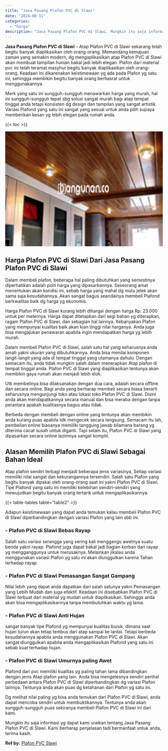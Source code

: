 ```yaml
---
title: "Jasa Pasang Plafon PVC di Slawi"
date: "2024-08-11"
categories: 
  - "harga"
description: "Jasa Pasang Plafon PVC di Slawi. Mungkin itu saja informasi yg dapat kami uraikan tentang Jasa Pasang Plafon PVC di Slawi. Kami berharap penjelasan tadi berm..."
---
```


**Jasa Pasang Plafon PVC di Slawi** – Atap Plafon PVC di Slawi sekarang telah begitu banyak diaplikasikan oleh orang-orang. Memandang kemajuan zaman yang semakin modern, dg mengaplikasikan atap Plafon PVC di Slawi akan membuat tampilan hunian bakal jadi lebih elegan. Plafon dari material pvc ini telah teramat masyhur begitu banyak diaplikasikan oleh orang-orang. Keadaan ini dikarenakan keistimewaan yg ada pada Plafon yg satu ini, sehingga membikin begitu banyak orang berhasrat untuk menggunakannya.

Merk yang satu ini sungguh-sungguh menawarkan harga yang murah, hal ini sungguh-sungguh tepat sbg solusi sangat murah bagi atap tempat tinggal anda tetapi konsisten dg design dan tampilan yang sangat artistik. Variasi Plafond yang satu ini sangat yang sesuai untuk anda pilih supaya memberikan kesan yg lebih elegan pada rumah anda.

{{< toc >}}

![Jasa Pasang Plafon PVC di Slawi](/images/flafond-pvc-murah18.png)

## Harga Plafon PVC di Slawi Dari Jasa Pasang Plafon PVC di Slawi

Dalam membeli plafon, beberapa hal paling dibutuhkan yang semestinya diperhatikan adalah poin harga yang dipasarkannya. Seseorang amat menentukan akan kondisi ini, sebab harga yang mahal dg mutu jelek akan sama saja kesudahannya. Akan sangat bagus seandainya membeli Plafond berkwalitas baik dg harga yg ekonomis.

Harga Plafon PVC di Slawi kurang lebih dihargai dengan harga Rp. 23.000 untuk per meternya. Harga dapat ditetapkan dari segi bahan yg diterapkan, ragam Plafon PVC di Slawi, dan sebagian hal lainnya. Kebanyakan Plafon yang mempunyai kualitas baik akan kian tinggi nilai harganya. Anda juga bisa mengajukan penawaran apabila ingin mendapatkan harga yg lebih murah.

Dalam membeli Plafon PVC di Slawi, salah satu hal yang seharusnya anda amati yakni ukuran yang dibutuhkannya. Anda bisa menilai komponen langit-langit yang ada di tempat tinggal yang utamanya dahulu. Dengan semacam itu, anda tidak mungkin salah dalam menerapkan Atap plafon di tempat tinggal anda. Plafon PVC di Slawi yang diaplikasikan tentunya akan membikin gaya rumah akan menjadi lebih elok.

Utk membelinya bisa dilaksanakan dengan dua cara, adalah secara offline dan secara online. Bagi anda yang berharap membeli secara biasa berarti seharusnya mengunjungi toko atau lokasi toko Plafon PVC di Slawi. Disini anda akan mendapatkannya secara manual dan bisa meraba dengan tanpa perantara apakah kualitasnya bagus atau tidak.

Berbeda dengan membeli dengan online yang tentunya akan membikin anda kurang puas apabila tdk mengecek secara langsung. Semacam itu lah, pembelian online biasanya memiliki tanggung jawab bilamana barang yg diterima cacat susah untuk diganti. Tapi selain itu, Plafon PVC di Slawi yang dipasarkan secara online lazimnya sangat komplit.

## Alasan Memilih Plafon PVC di Slawi Sebagai Bahan Ideal

Atap plafon sendiri terbagi menjadi beberapa jenis variasinya, Setiap variasi memiliki nilai sangat dan kekurangannya tersendiri. Salah satu Plafon yang begitu banyak dipakai oleh orang-orang saat ini yakni Plafon PVC di Slawi. Tipe Plafond yang satu ini memiliki kelebihan sendiri-sendiri yang mewujudkan begitu banyak orang tertarik untuk mengaplikasikannya.

{{< table-tables table="table2" >}}

Adapun keistimewaan yang dapat anda temukan kalau membeli Plafon PVC di Slawi diperbandingkan dengan variasi Plafon yang lain sbb ini:

### \- Plafon PVC di Slawi Bebas Rayap

Salah satu variasi serangga yang sering kali menggangu awetnya suatu benda yakni rayap. Plafond juga dapat bakal jadi bagian korban dari rayap yg mengganggunya untuk merusaknya. Melainkan jikalau anda menggunakan variasi Plafon yg satu ini akan diunggulkan karena Tahan terhadap rayap.

### \- Plafon PVC di Slawi Pemasangan Sangat Gampang

Nilai lebih yang dapat anda dapatkan dari salah satunya yakni Pemasangan yang Lebih Mudah dan juga efektif. Keadaan ini disebabkan Plafon PVC di Slawi terbuat dari material yg mudah untuk diaplikasikan. Sehingga anda akan bisa mengaplikasikannya tanpa membutuhkan waktu yg lama.

### \- Plafon PVC di Slawi Anti Hujan

sangat banyak tipe Plafond yg mempunyai kualitas buruk, dimana saat hujan turun akan tetap tembus dari atap sampai ke lantai. Tetapi berbeda kesudahannya apabila anda menggunakan Plafon PVC di Slawi. Akan sangat diunggulkan apabila anda mengaplikasikan Plafond yang satu ini sebab kuat terhadap hujan.

### \- Plafon PVC di Slawi Umurnya paling Awet

Plafond dari pvc memiliki kualitas yg paling tahan lama dibandingkan dengan jenis Atap plafon yang lain. Anda bisa mengetesnya sendiri perihal perbedaan antara Plafon PVC di Slawi diperbandingkan dg variasi Plafon lainnya. Tentunya anda akan puas dg ketahanan dari Plafon yg satu ini.

Dg melihat nilai paling yg bisa anda temukan dari Plafon PVC di Slawi, anda dapat mencoba sendiri untuk membuktikannya. Tentunya anda akan sungguh-sungguh puas sekiranya membeli Plafon PVC di Slawi ini dari kami.

Mungkin itu saja informasi yg dapat kami uraikan tentang Jasa Pasang Plafon PVC di Slawi. Kami berharap penjelasan tadi bermanfaat untuk anda, terima kasih.

**Ref by:** [Plafon PVC Slawi](https://id.wikipedia.org/wiki/Plafon)
